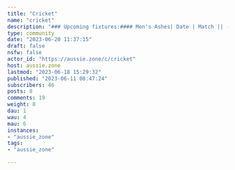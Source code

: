 ```yaml
---
title: "Cricket" 
name: "cricket"
description: "### Upcoming fixtures:#### Men's Ashes| Date | Match || --- | --- || 16th June | 1st Test || 28th June | 2nd Test || 6th July | 3rd Test || 19th July | 4th Test || 27th July | 5th Test |#### Women's Ashes| Date | Match || --- | --- || 22nd June | Only Test || 2nd July | First T20I || 6th July | Second T20I || 9th July | Third T20I || 12th July | First ODI || 16th July | Second ODI || 18th July | Third ODI |"
type: community
date: "2023-06-20 11:37:15"
draft: false
nsfw: false
actor_id: "https://aussie.zone/c/cricket"
host: aussie.zone
lastmod: "2023-06-18 15:29:32"
published: "2023-06-11 08:47:24"
subscribers: 46
posts: 8
comments: 19
weight: 8
dau: 1
wau: 4
mau: 6
instances:
- "aussie_zone"
tags: 
- "aussie_zone"

---
```

